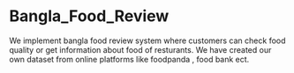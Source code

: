 # Bangla_Food_Review
We implement bangla food review system where customers can check food quality or get information about food of resturants. We have created our own dataset from online platforms like foodpanda , food bank ect.
